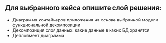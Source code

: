 ## Для выбранного кейса опишите слой решения:

- Диаграмма контейнеров приложения на основе выбранной модели функциональной декомпозиции
- Декомпозиция слоя данных: какие данные в каких БД хранятся
- Деплоймент диаграмма